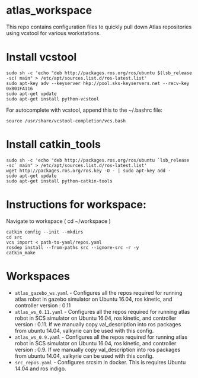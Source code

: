# atlas_workspace
This repo contains configuration files to quickly pull down Atlas repositories using vcstool for various workstations.  

# Install vcstool  

```
sudo sh -c 'echo "deb http://packages.ros.org/ros/ubuntu $(lsb_release -sc) main" > /etc/apt/sources.list.d/ros-latest.list'  
sudo apt-key adv --keyserver hkp://pool.sks-keyservers.net --recv-key 0xB01FA116  
sudo apt-get update  
sudo apt-get install python-vcstool  
```
For autocomplete with vcstool, append this to the ~/.bashrc file:  
```
source /usr/share/vcstool-completion/vcs.bash  
```

# Install catkin_tools  
  
```
sudo sh -c 'echo "deb http://packages.ros.org/ros/ubuntu `lsb_release -sc` main" > /etc/apt/sources.list.d/ros-latest.list'  
wget http://packages.ros.org/ros.key -O - | sudo apt-key add -  
sudo apt-get update  
sudo apt-get install python-catkin-tools  
```

# Instructions for workspace:  

Navigate to workspace ( cd ~/workspace )  
```
catkin config --init --mkdirs  
cd src  
vcs import < path-to-yaml/repos.yaml  
rosdep install --from-paths src --ignore-src -r -y 
catkin_make
```

# Workspaces 
- `atlas_gazebo_ws.yaml` - Configures all the repos required for running atlas robot in gazebo simulator on Ubuntu 16.04, ros kinetic, and controller version : 0.11 
- `atlas_ws_0.11.yaml` - Configures all the repos required for running atlas robot in SCS simulator on Ubuntu 16.04, ros kinetic, and controller version : 0.11. If we manually copy val_description into ros packages from ubuntu 14.04, valkyrie can be used with this config.
- `atlas_ws_0.9.yaml` - Configures all the repos required for running atlas robot in SCS simulator on Ubuntu 16.04, ros kinetic, and controller version : 0.9. If we manually copy val_description into ros packages from ubuntu 14.04, valkyrie can be used with this config.
- `src_repos.yaml` - Configures srcsim in docker. This is requires Ubuntu 14.04 and ros indigo.
